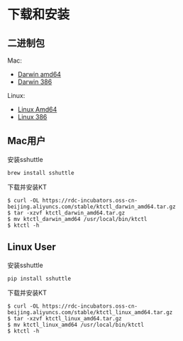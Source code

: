 # 下载和安装

## 二进制包

Mac:

* [Darwin amd64](https://github.com/alibaba/kt-connect/releases/download/v0.0.5/ktctl_darwin_amd64.tar.gz)
* [Darwin 386](https://github.com/alibaba/kt-connect/releases/download/v0.0.5/ktctl_darwin_386.tar.gz)

Linux:

* [Linux Amd64](https://github.com/alibaba/kt-connect/releases/download/v0.0.5/ktctl_linux_amd64.tar.gz)
* [Linux 386](https://github.com/alibaba/kt-connect/releases/download/v0.0.5/ktctl_linux_386.tar.gz)

## Mac用户

安装sshuttle

```
brew install sshuttle
```

下载并安装KT

```
$ curl -OL https://rdc-incubators.oss-cn-beijing.aliyuncs.com/stable/ktctl_darwin_amd64.tar.gz
$ tar -xzvf ktctl_darwin_amd64.tar.gz
$ mv ktctl_darwin_amd64 /usr/local/bin/ktctl
$ ktctl -h
```

## Linux User

安装sshuttle

```
pip install sshuttle
```

下载并安装KT

```
$ curl -OL https://rdc-incubators.oss-cn-beijing.aliyuncs.com/stable/ktctl_linux_amd64.tar.gz
$ tar -xzvf ktctl_linux_amd64.tar.gz
$ mv ktctl_linux_amd64 /usr/local/bin/ktctl
$ ktctl -h
```